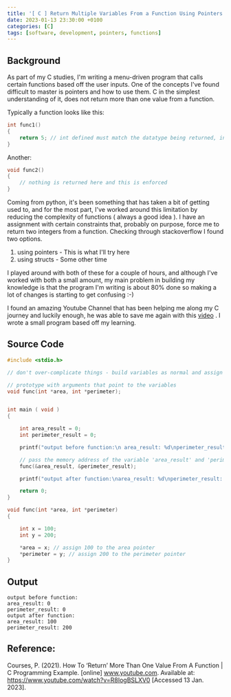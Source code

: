 ```yaml
---
title: '[ C ] Return Multiple Variables From a Function Using Pointers'
date: 2023-01-13 23:30:00 +0100
categories: [C]
tags: [software, development, pointers, functions]
---
```



## Background

As part of my C studies, I'm writing a menu-driven program that calls certain functions based off the user inputs.
One of the concepts I've found difficult to master is pointers and how to use them.
C in the simplest understanding of it, does not return more than one value from a function.

Typically a function looks like this:

```C
int func1()
{
    return 5; // int defined must match the datatype being returned, in this case 5
}
```

Another:
```C
void func2()
{
    // nothing is returned here and this is enforced
}
```

Coming from python, it's been something that has taken a bit of getting used to, and for the most part, I've worked around this limitation by reducing the complexity of functions ( always a good idea ).
I have an assignment with certain constraints that, probably on purpose, force me to return two integers from a function.
Checking through stackoverflow I found two options.

1. using pointers - This is what I'll try here
2. using structs - Some other time

I played around with both of these for a couple of hours, and although I've worked with both a small amount, my main problem in building my knowledge is that the program I'm writing is about 80% done so making a lot of changes is starting to get confusing :-) 



I found an amazing Youtube Channel that has been helping me along my C journey and luckily enough, he was able to save me again with this <a href="https://www.youtube.com/watch?v=R8IogBSLXV0" target="_blank">video</a> . I wrote a small program based off my learning.


## Source Code

```c
#include <stdio.h>

// don't over-complicate things - build variables as normal and assign the pointer values at the end

// prototype with arguments that point to the variables
void func(int *area, int *perimeter);


int main ( void )
{

    int area_result = 0;
    int perimeter_result = 0;

    printf("output before function:\n area_result: %d\nperimeter_result: %d\n", area_result, perimeter_result);

    // pass the memory address of the variable 'area_result' and 'perimeter_result' into the function
    func(&area_result, &perimeter_result);

    printf("output after function:\narea_result: %d\nperimeter_result: %d\n", area_result, perimeter_result);

    return 0;
}

void func(int *area, int *perimeter)
{

    int x = 100;
    int y = 200;

    *area = x; // assign 100 to the area pointer
    *perimeter = y; // assign 200 to the perimeter pointer
}

```


## Output

```
output before function:
area_result: 0
perimeter_result: 0
output after function:
area_result: 100
perimeter_result: 200
```


## Reference:

Courses, P. (2021). How To ‘Return’ More Than One Value From A Function | C Programming Example. [online] www.youtube.com. Available at: https://www.youtube.com/watch?v=R8IogBSLXV0 [Accessed 13 Jan. 2023].
‌